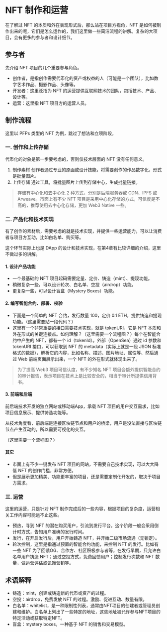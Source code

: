# NFT 制作和运营
在了解过 NFT 的本质和外在表现形式后，那么站在项目方视角，NFT 是如何被制作出来的呢，它们是怎么运作的，我们这里做一些简洁流程的讲解。复杂的大项目，会有更多的参与者和设计细节。

## 参与者
先介绍 NFT 项目的几个重要参与角色。
- 创作者，是指创作需要代币化的资产或权益的人（可能是一个团队），比如数字艺术作品、摄影作品、头像等。
- 开发者：这里泛指为 NFT 的运营提供互联网技术的团队，包括技术、产品、设计等。
- 运营：这里指 NFT 项目方的运营人员。

## 制作流程
这里以 PFPs 类型的 NFT 为例，跳过了想法和立项阶段，
### 一. 创作和上传存储
代币化的对象是第一步要考虑的，否则仅技术层面的 NFT 没有任何意义。
1. 制作素材
创作者通过专业的原画或设计技能，将需要创作的作品数字化，形式是批量图片。
2. 上传存储
通过工具，将批量图片上传到存储中心，生成批量链接。
> 存储有中心化和去中心化 2 种方式，分别是后端服务器或 CDN、IPFS 或 Arweave。市面上有不少 NFT 项目是采用中心化存储的方式，可信度是不高的，推荐使用去中心化存储，更加 Web3 Native 一些。

### 二. 产品化和技术实现
有了创作的素材后，需要考虑的就是技术实现，并提供一些运营能力，可以让消费者与项目方互动，比如白名单、购买等。

这个环节实际上也是 DApp 的设计和技术实现，在第4章有比较详细的介绍，这里不做过多的讲解。

#### 1. 设计产品功能
- 一个最基础的 NFT 项目起码需要定量、定价、铸造（mint）、提现功能。
- 稍微复杂一些，可以设计轮次、白名单、空投（airdrop）功能。
- 更复杂一些，可以设计盲盒（Mystery Boxes）功能。

#### 2. 编写智能合约、部署、校验 
- 下面是一个简单的 NFT 合约，发行数量 100，定价 0.1 ETH，提供铸造和提现功能。（这里需要贴一段代码？）
- 这里有一个非常重要的接口需要技术实现，就是 tokenURI，它是 NFT 本质和外在形式的关键连接点。如何理解？（这里需要一个流程图？）每个在智能合约中产生的 NFT，都有一个 id（tokenId）。外部（OpenSea）通过 id 参数和 tokenURI 接口，可以获取到 NFT 的 metadata（实际上就是一段 JSON 标准格式的数据），解析它的内容，比如名称、描述、图片地址、属性等、然后通过 Web 前端页面展示出来，一个 NFT 的外在形式就体现出来了。

> 为了提高 Web3 项目可信认度，有不少知名 NFT 项目会额外提供智能合约的审计报告，表示项目在技术上是比较安全的，相当于审计所提供信用背书。
#### 3. 前端和后端
前后端技术开发的独立网站或移动端App，承载 NFT 项目的用户交互需求，比如项目信息展示、提供铸造功能等。

从技术角度看，前后端是连接区块链节点和用户的桥梁，用户是没法直接与区块链节点产生互动的，所以需要可视化的交互。
 
（这里需要一个流程图？）

#### 其它
- 市面上有不少一键发布 NFT 项目的网站，不需要自己技术实现，可以大大降低 NFT 的创作门槛，非常方便。
- 但是展示更加精美、功能更丰富的项目，还是需要定制化开发的，取决于项目方需求。

### 三. 运营
这里的运营，只是针对 NFT 制作完成后的一些内容，根据项目的复杂度，运营相关工作内容可能远不止这些。
- 预热，寻到 NFT 的潜在购买用户，引流到发行平台。这个阶段一般会采用倒计时方式，告知用户准确的发行时间。 
- 发行，在开启发行后，用户开始铸造 NFT，并开始二级市场流通（无锁定）。
- 轮次控制，这里是指通过预置的智能合约功能，来控制 NFT 的发行。比如有一些 NFT 为了回馈OG、合作方、社区积极参与者等，在发行早期，只允许白名单用户铸造 NFT；通过空投方式，免费回馈用户；控制发行次数和 NFT 数量，做运营评估或饥饿营销等。

## 术语解释
- 铸造：mint，创建或铸造新的代币或资产的过程。
- 空投：airdrop，免费发放 NFT 的过程。激励、促进互动、数量有限。
- 白名单：whitelist，是一种限制性列表，通常由NFT项目的创建者或管理员创建和维护。白名单上列出了一些特定的地址，这些地址被允许参与NFT项目的特定活动或获取特定NFT。
- 盲盒：mystery boxes，一种基于 NFT 的销售和交易模型。
